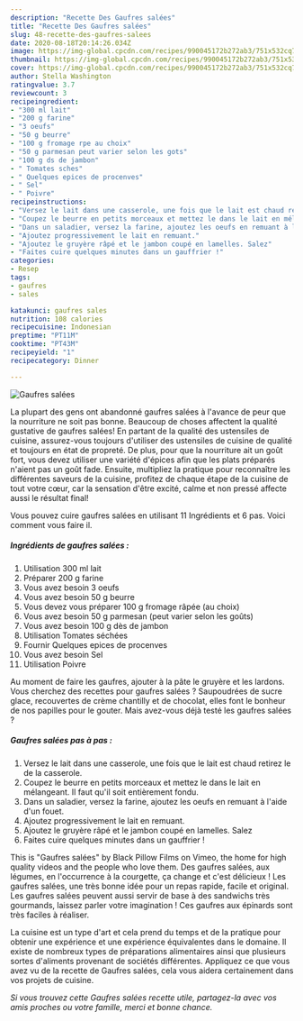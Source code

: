 ```yaml
---
description: "Recette Des Gaufres salées"
title: "Recette Des Gaufres salées"
slug: 48-recette-des-gaufres-salees
date: 2020-08-18T20:14:26.034Z
image: https://img-global.cpcdn.com/recipes/990045172b272ab3/751x532cq70/gaufres-salees-photo-principale-de-la-recette.jpg
thumbnail: https://img-global.cpcdn.com/recipes/990045172b272ab3/751x532cq70/gaufres-salees-photo-principale-de-la-recette.jpg
cover: https://img-global.cpcdn.com/recipes/990045172b272ab3/751x532cq70/gaufres-salees-photo-principale-de-la-recette.jpg
author: Stella Washington
ratingvalue: 3.7
reviewcount: 3
recipeingredient:
- "300 ml lait"
- "200 g farine"
- "3 oeufs"
- "50 g beurre"
- "100 g fromage rpe au choix"
- "50 g parmesan peut varier selon les gots"
- "100 g ds de jambon"
- " Tomates sches"
- " Quelques epices de procenves"
- " Sel"
- " Poivre"
recipeinstructions:
- "Versez le lait dans une casserole, une fois que le lait est chaud retirez le de la casserole."
- "Coupez le beurre en petits morceaux et mettez le dans le lait en mélangeant. Il faut qu&#39;il soit entièrement fondu."
- "Dans un saladier, versez la farine, ajoutez les oeufs en remuant à l&#39;aide d&#39;un fouet."
- "Ajoutez progressivement le lait en remuant."
- "Ajoutez le gruyère râpé et le jambon coupé en lamelles. Salez"
- "Faites cuire quelques minutes dans un gauffrier !"
categories:
- Resep
tags:
- gaufres
- sales

katakunci: gaufres sales 
nutrition: 108 calories
recipecuisine: Indonesian
preptime: "PT11M"
cooktime: "PT43M"
recipeyield: "1"
recipecategory: Dinner

---
```



![Gaufres salées](https://img-global.cpcdn.com/recipes/990045172b272ab3/751x532cq70/gaufres-salees-photo-principale-de-la-recette.jpg)

La plupart des gens ont abandonné gaufres salées à l'avance de peur que la nourriture ne soit pas bonne. Beaucoup de choses affectent la qualité gustative de gaufres salées! En partant de la qualité des ustensiles de cuisine, assurez-vous toujours d'utiliser des ustensiles de cuisine de qualité et toujours en état de propreté. De plus, pour que la nourriture ait un goût fort, vous devez utiliser une variété d'épices afin que les plats préparés n'aient pas un goût fade. Ensuite, multipliez la pratique pour reconnaître les différentes saveurs de la cuisine, profitez de chaque étape de la cuisine de tout votre cœur, car la sensation d'être excité, calme et non pressé affecte aussi le résultat final!

<!--inarticleads1-->

Vous pouvez cuire gaufres salées en utilisant 11 Ingrédients et 6 pas. Voici comment vous faire il.

##### Ingrédients de gaufres salées :

1. Utilisation 300 ml lait
1. Préparer 200 g farine
1. Vous avez besoin 3 oeufs
1. Vous avez besoin 50 g beurre
1. Vous devez vous préparer 100 g fromage râpée (au choix)
1. Vous avez besoin 50 g parmesan (peut varier selon les goûts)
1. Vous avez besoin 100 g dès de jambon
1. Utilisation  Tomates séchées
1. Fournir  Quelques epices de procenves
1. Vous avez besoin  Sel
1. Utilisation  Poivre


Au moment de faire les gaufres, ajouter à la pâte le gruyère et les lardons. Vous cherchez des recettes pour gaufres salées ? Saupoudrées de sucre glace, recouvertes de crème chantilly et de chocolat, elles font le bonheur de nos papilles pour le gouter. Mais avez-vous déjà testé les gaufres salées ? 

<!--inarticleads2-->

##### Gaufres salées pas à pas :

1. Versez le lait dans une casserole, une fois que le lait est chaud retirez le de la casserole.
1. Coupez le beurre en petits morceaux et mettez le dans le lait en mélangeant. Il faut qu&#39;il soit entièrement fondu.
1. Dans un saladier, versez la farine, ajoutez les oeufs en remuant à l&#39;aide d&#39;un fouet.
1. Ajoutez progressivement le lait en remuant.
1. Ajoutez le gruyère râpé et le jambon coupé en lamelles. Salez
1. Faites cuire quelques minutes dans un gauffrier !


This is &#34;Gaufres salées&#34; by Black Pillow Films on Vimeo, the home for high quality videos and the people who love them. Des gaufres salées, aux légumes, en l&#39;occurrence à la courgette, ça change et c&#39;est délicieux ! Les gaufres salées, une très bonne idée pour un repas rapide, facile et original. Les gaufres salées peuvent aussi servir de base à des sandwichs très gourmands, laissez parler votre imagination ! Ces gaufres aux épinards sont très faciles à réaliser. 

<!--inarticleads1-->

<p>
La cuisine est un type d'art et cela prend du temps et de la pratique pour obtenir une expérience et une expérience équivalentes dans le domaine. Il existe de nombreux types de préparations alimentaires ainsi que plusieurs sortes d'aliments provenant de sociétés différentes. Appliquez ce que vous avez vu de la recette de Gaufres salées, cela vous aidera certainement dans vos projets de cuisine.
</p>

<p>
<i>Si vous trouvez cette Gaufres salées recette utile, partagez-la avec vos amis proches ou votre famille, merci et bonne chance.</i>
</p>
